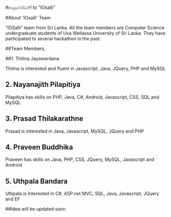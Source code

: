 #ආයුබෝවන්! to "IOsalli"

#About 'IOsalli' Team

"IOSalli" team from Sri Lanka. All the team members are Computer Science undergraduate students of Uva Wellassa University of Sri Lanka. They have participated to several hackathon in the past.

##Team Members,

##1. Thilina Jayawardana  

Thilina is interested and fluent in Javascript, Java, JQuery, PHP and MySQL  

## 2. Nayanajith  Pilapitiya

Pilapitiya has skills on PHP, Java, C#, Android, Javascript, CSS, SQL and MySQL

## 3. Prasad Thilakarathne
 
Prasad is interested in Java, Javascript, MySQL, JQuery and PHP 

## 4. Praveen Buddhika
 
Praveen has skills on Java, PHP, CSS, JQuery, MySQL, Javascript and Android

## 5. Uthpala Bandara

Uthpala is Interested in C#, ASP.net MVC, SQL, Java, Javascript, JQuery and EF



##Idea will be updated soon
